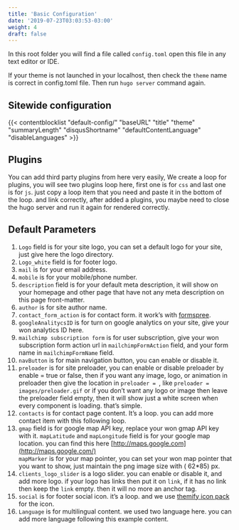 ```yaml
---
title: 'Basic Configuration'
date: '2019-07-23T03:03:53-03:00'
weight: 4
draft: false
---
```

In this root folder you will find a file called `config.toml` open this file in any text editor or IDE.

If your theme is not launched in your localhost, then check the `theme` name is correct in config.toml file. Then run `hugo server` command again.

## Sitewide configuration

{{< contentblocklist "default-config/" "baseURL" "title" "theme" "summaryLength" "disqusShortname" "defaultContentLanguage" "disableLanguages" >}}

Plugins
-------

You can add third party plugins from here very easily, We create a loop for plugins, you will see two plugins loop here, first one is for `css` and last one is for `js`. just copy a loop item that you need and paste it in the bottom of the loop. and link correctly, after added a plugins, you maybe need to close the hugo server and run it again for rendered correctly.

Default Parameters
------------------

1. `Logo` field is for your site logo, you can set a default logo for your site, just give here the logo directory.
2. `Logo_white` field is for footer logo.
3. `mail` is for your email address.
4. `mobile` is for your mobile/phone number.
5. `description` field is for your default meta description, it will show on your homepage and other page that have not any meta description on this page front-matter.
6. `author` is for site author name.
7. `contact_form_action` is for contact form. it work’s with [formspree](https://formspree.io/).
8. `googleAnalitycsID` is for turn on google analytics on your site, give your won analytics ID here.
9. `mailchimp subscription form` is for user subscription, give your won subscription form action url in `mailchimpFormAction` field, and your form name in `mailchimpFormName` field.
10. `navButton` is for main navigation button, you can enable or disable it.
11. `preloader` is for site preloader, you can enable or disable preloader by enable = true or false, then if you want any image, logo, or animation in preloader then give the location in `preloader = `, like `preloader = images/preloader.gif` or if you don’t want any logo or image then leave the preloader field empty, then it will show just a white screen when every component is loading. that’s simple.
12. `contacts` is for contact page content. It’s a loop. you can add more contact item with this following loop.
13. `gmap` field is for google map API key, replace your won gmap API key with it. `mapLatitude` and `mapLongitude` field is for your google map location. you can find this here [http://maps.google.com](http://maps.google.com/)  
  `mapMarker` is for your map pointer, you can set your won map pointer that you want to show, just maintain the png image size with ( 62\*85) px.
14. `clients_logo_slider` is a logo slider. you can enable or disable it, and add more logo. if your logo has links then put it on `link`, if it has no link then keep the `link` empty. then it will no more an anchor tag.
15. `social` is for footer social icon. it’s a loop. and we use [themify icon pack](https://themify.me/themify-icons) for the icon.
16. `Language` is for multilingual content. we used two language here. you can add more language following this example content.
